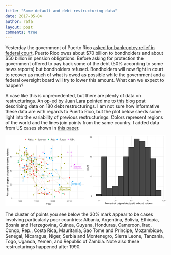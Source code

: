 ```yaml
---
title: "Some default and debt restructuring data"
date: 2017-05-04
author: rafa
layout: post
comments: true
---
```


Yesterday the government of Puerto Rico [asked for bankruptcy relief in federal court](https://www.nytimes.com/2017/05/03/business/dealbook/puerto-rico-debt.html). Puerto Rico owes about $70 billion to bondholders and  about $50 billion in pension obligations. Before asking for protection the government offered to pay back some of the debt (50% according to some news reports) but bondholders refused. Bondholders will now fight in court to recover as much of what is owed as possible while the government and a federal oversight board will try to lower this amount. What can we expect to happen? 

A case like this is unprecedented, but there are plenty of data on restructurings. An [op-ed]( http://www.elnuevodia.com/opinion/columnas/ladeudaserenegociaraeneltribunal-columna-2317174/) by Juan Lara pointed me to [this]( http://voxeu.org/article/argentina-s-haircut-outlier) blog post describing data on 180 debt restructurings. I am not sure how informative these data are with regards to Puerto Rico, but the plot below sheds some light into the variability of previous restructurings. Colors represent regions of the world and the lines join points from the same country. I added data from US cases shown in [this paper](http://www.nfma.org/assets/documents/RBP/wp_statliens_julydraft.pdf). 

![](https://raw.githubusercontent.com/simplystats/simplystats.github.io/master/_images/2017-05-04/haircuts.png)

The cluster of points you see below the 30% mark appear to be cases involving particularly poor countries: Albania, Argentina, Bolivia, Ethiopia, Bosnia and Herzegovina, Guinea, Guyana, Honduras, Cameroon, Iraq, Congo, Rep., Costa Rica, Mauritania, Sao Tome and Principe, Mozambique, Senegal, Nicaragua, Niger, Serbia and Montenegro, Sierra Leone, Tanzania, Togo, Uganda, Yemen, and Republic of Zambia. Note also these restructurings happened after 1990.

